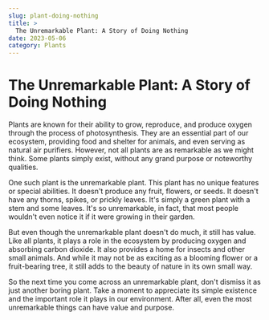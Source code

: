 ```yaml
---
slug: plant-doing-nothing
title: >
  The Unremarkable Plant: A Story of Doing Nothing
date: 2023-05-06
category: Plants
---
```


# The Unremarkable Plant: A Story of Doing Nothing

Plants are known for their ability to grow, reproduce, and produce oxygen through the process of photosynthesis. They are an essential part of our ecosystem, providing food and shelter for animals, and even serving as natural air purifiers. However, not all plants are as remarkable as we might think. Some plants simply exist, without any grand purpose or noteworthy qualities.

One such plant is the unremarkable plant. This plant has no unique features or special abilities. It doesn't produce any fruit, flowers, or seeds. It doesn't have any thorns, spikes, or prickly leaves. It's simply a green plant with a stem and some leaves. It's so unremarkable, in fact, that most people wouldn't even notice it if it were growing in their garden.

But even though the unremarkable plant doesn't do much, it still has value. Like all plants, it plays a role in the ecosystem by producing oxygen and absorbing carbon dioxide. It also provides a home for insects and other small animals. And while it may not be as exciting as a blooming flower or a fruit-bearing tree, it still adds to the beauty of nature in its own small way.

So the next time you come across an unremarkable plant, don't dismiss it as just another boring plant. Take a moment to appreciate its simple existence and the important role it plays in our environment. After all, even the most unremarkable things can have value and purpose.
